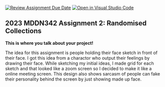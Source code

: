 [![Review Assignment Due Date](https://classroom.github.com/assets/deadline-readme-button-8d59dc4de5201274e310e4c54b9627a8934c3b88527886e3b421487c677d23eb.svg)](https://classroom.github.com/a/TMOxyln0)
[![Open in Visual Studio Code](https://classroom.github.com/assets/open-in-vscode-c66648af7eb3fe8bc4f294546bfd86ef473780cde1dea487d3c4ff354943c9ae.svg)](https://classroom.github.com/online_ide?assignment_repo_id=10754975&assignment_repo_type=AssignmentRepo)
## 2023 MDDN342 Assignment 2: Randomised Collections
**This is where you talk about your project!**

The idea for this assignment is people holding their face sketch in front of their face. I got this idea from a charactor who output their feelings by drawing their face. While sketching my initial ideas, I made grid for each sketch and that looked like a zoom screen so I decided to make it like a online meeting screen. This design also shows sarcasm of people can fake their personality behind the screen by just showing made up face.

